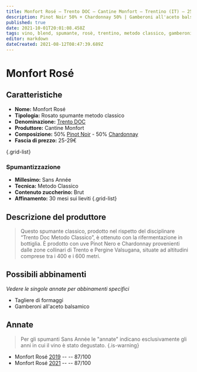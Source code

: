 ```yaml
---
title: Monfort Rosé – Trento DOC – Cantine Monfort – Trentino (IT) – 25-29€ – 3★
description: Pinot Noir 50% + Chardonnay 50% | Gamberoni all'aceto balsamico – Tagliere di formaggi
published: true
date: 2021-10-01T20:01:08.458Z
tags: vino, blend, spumante, rosè, trentino, metodo classico, gamberoni all'aceto balsamico, chardonnay, pinot nero, brut, tagliere di formaggi, sans annee, 3 stelle, italia, pinot noir, 25-29€
editor: markdown
dateCreated: 2021-08-12T08:47:39.689Z
---
```


# Monfort Rosé

## Caratteristiche
- **Nome:** Monfort Rosé 
- **Tipologia:** Rosato spumante metodo classico
- **Denominazione:** [Trento DOC](/denominazioni/Trentino/DOC/Trento)
- **Produttore:** Cantine Monfort 
- **Composizione:** 50% [Pinot Noir](/vitigni/Francia/bacca-nera/pinot-noir) - 50% [Chardonnay](/vitigni/Francia/bacca-bianca/chardonnay)
- **Fascia di prezzo:** 25-29€

{.grid-list}

### Spumantizzazione
- **Millesimo:** Sans Année
- **Tecnica:** Metodo Classico
- **Contenuto zuccherino:** Brut
- **Affinamento:** 30 mesi sui lieviti
{.grid-list}

## Descrizione del produttore

> Questo spumante classico, prodotto nel rispetto del disciplinare “Trento Doc Metodo Classico”, è ottenuto con la rifermentazione in bottiglia. È prodotto con uve Pinot Nero e Chardonnay provenienti dalle zone collinari di Trento e Pergine Valsugana, situate ad altitudini comprese tra i 400 e i 600 metri.

## Possibili abbinamenti
*Vedere le singole annate per abbinamenti specifici*

- Tagliere di formaggi
- Gamberoni all'aceto balsamico

## Annate
> Per gli spumanti Sans Année le "annate" indicano esclusivamente gli anni in cui il vino è stato degustato.
{.is-warning}

- Monfort Rosé [2019](/vini/Italia/Trentino/Cantine-Monfort/Monfort-Rose/2019) -- <span class="star-3"></span> -- 87/100
- Monfort Rosé [2021](/vini/Italia/Trentino/Cantine-Monfort/Monfort-Rose/2021) -- <span class="star-3"></span> -- 87/100
